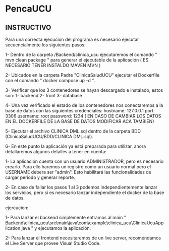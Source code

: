 # PencaUCU


## INSTRUCTIVO


Para una correcta ejecucion del programa es necesario ejecutar secuencialmente los siguientes pasos:

1- Dentro de la carpeta /Backend/clinica_ucu ejecutaremos el comando " mvn clean package " para generar el ejecutable de la aplicación ( ES NECESARIO TENER INSTALDO MAVEN MVN )

2- Ubicados en la carpeta Padre "ClinicaSaludUCU" ejecutar el Dockerfile con el comando " docker compose up -d ".

3- Verificar que los 3 contenedores se hayan descargado e instalado, estos son:
    1- backend
    2- front
    3- database

4- Una vez verificado el estado de los contenedores nos conectaremos a la base de datos con las siguientes credenciales:
    hostname: 127.0.0.1
    port: 3306
    username: root
    password: 1234
    ( EN CASO DE CAMBIAR LOS DATOS EN EL DOCKERFILE DE LA BASE DE DATOS MODIFICAR ACA TAMBIEN)

5- Ejecutar el archivo CLINICA DML.sql dentro de la carpeta BDD (ClinicaSaludUCU/BDD/CLINICA DML.sql).

6- En este punto la aplicación ya está preparada para utilizar, ahora detallaremos algunos detalles a tener en cuenta:

1- La aplicación cuenta con un usuario ADMINISTRADOR, pero es necesario crearlo. Para ello haremos un registro como un usuario normal pero el USERNAME debera ser "admin".
Esto habilitará las funcionalidades de cargar periodo y generar reporte.

2- En caso de fallar los pasos 1 al 3 podemos independientemente lanzar los servicios, pero si es necesario lanzar independiente el docker de la base de datos.

ejercucion: 

1- Para lanzar el backend simplemente entramos al main " Backend\clinica_ucu\src\main\java\com\example\clinica_ucu\ClinicaUcuApplication.java " y ejecutamos la aplicación.

2- Para lanzar el frontend necesitaremos de un live server, recomendamos el Live Server que provee Visual Studio Code.